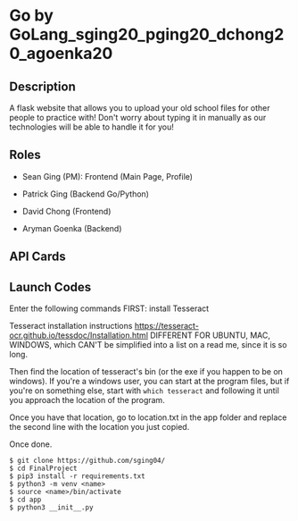 # Go by GoLang_sging20_pging20_dchong20_agoenka20

## Description
A flask website that allows you to upload your old school files for other people to practice with! Don't worry about typing it in manually as our technologies will be able to handle it for you!

## Roles
- Sean Ging (PM): Frontend (Main Page, Profile)
- Patrick Ging (Backend Go/Python)
- David Chong (Frontend)
    
- Aryman Goenka (Backend)

## API Cards

## Launch Codes
Enter the following commands
FIRST:
install Tesseract

Tesseract installation instructions 
https://tesseract-ocr.github.io/tessdoc/Installation.html
DIFFERENT FOR UBUNTU, MAC, WINDOWS, which CAN'T be simplified into a list on a read me, since it is so long.

Then find the location of tesseract's bin (or the exe if you happen to be on windows). If you're a windows user, you can start at the program files, but if you're on something else, start with ```which tesseract``` and following it until you approach the location of the program.

Once you have that location, go to location.txt in the app folder and replace the second line with the location you just copied.

Once done.

```
$ git clone https://github.com/sging04/
$ cd FinalProject
$ pip3 install -r requirements.txt
$ python3 -m venv <name>
$ source <name>/bin/activate
$ cd app
$ python3 __init__.py
```
